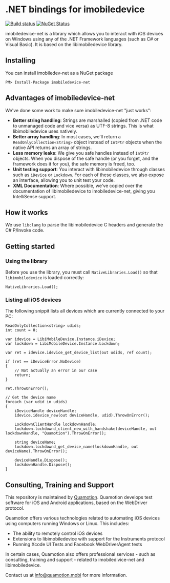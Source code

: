 # .NET bindings for imobiledevice
[![Build status](https://ci.appveyor.com/api/projects/status/fp04bcd55flbeg60?svg=true)](https://ci.appveyor.com/project/qmfrederik/imobiledevice-net) [![NuGet Status](http://img.shields.io/nuget/v/imobiledevice-net.svg?style=flat)](https://www.nuget.org/packages/imobiledevice-net/)

imobiledevice-net is a library which allows you to interact with iOS devices on Windows using any of the .NET Framework
languages (such as C# or Visual Basic). It is based on the libimobiledevice library.

## Installing
You can install imobiledev-net as a NuGet package

```
PM> Install-Package imobiledevice-net
```

## Advantages of imobiledevice-net
We've done some work to make sure imobiledevice-net "just works":
- __Better string handling__: Strings are marshalled (copied from .NET code to unmanaged code and vice versa) as UTF-8 strings. This is what libimobiledevice uses natively.
- __Better array handling__: In most cases, we'll return a `ReadOnlyCollection<string>` object instead of `IntPtr` objects when the native API returns an array of strings.
- __Less memory leaks__: We give you safe handles instead of `IntPtr` objects. When you dispose of the safe handle (or you forget, and the framework does it for you), the safe memory is freed, too.
- __Unit testing support__: You interact with libimobiledevice through classes such as `iDevice` or `Lockdown`. For each of these classes, we also expose an interface, allowing you to unit test your code.
- __XML Documentation__: Where possible, we've copied over the documentation of libimobiledevice to imobiledevice-net, giving you IntelliSense support.

## How it works
We use `libclang` to parse the libimobiledevice C headers and generate the C# P/Invoke code.

## Getting started

### Using the library
Before you use the library, you must call `NativeLibraries.Load()` so that `libimobiledevice` is loaded correctly:
```
NativeLibraries.Load();
```

### Listing all iOS devices
The following snippit lists all devices which are currently connected to your PC:

```
ReadOnlyCollection<string> udids;
int count = 0;

var idevice = LibiMobileDevice.Instance.iDevice;
var lockdown = LibiMobileDevice.Instance.Lockdown;

var ret = idevice.idevice_get_device_list(out udids, ref count);

if (ret == iDeviceError.NoDevice)
{
    // Not actually an error in our case
    return;
}

ret.ThrowOnError();

// Get the device name
foreach (var udid in udids)
{
    iDeviceHandle deviceHandle;
    idevice.idevice_new(out deviceHandle, udid).ThrowOnError();

    LockdownClientHandle lockdownHandle;
    lockdown.lockdownd_client_new_with_handshake(deviceHandle, out lockdownHandle, "Quamotion").ThrowOnError();

    string deviceName;
    lockdown.lockdownd_get_device_name(lockdownHandle, out deviceName).ThrowOnError();

    deviceHandle.Dispose();
    lockdownHandle.Dispose();
}
```

## Consulting, Training and Support
This repository is maintained by [Quamotion](http://quamotion.mobi). Quamotion develops test software for iOS and 
Android applications, based on the WebDriver protocol.

Quamotion offers various technologies related to automating iOS devices using computers running Windows or Linux.
This includes:
* The ability to remotely control iOS devices
* Extensions to libimobiledevice with support for the Instruments protocol
* Running Xcode UI Tests and Facebook WebDriverAgent tests

In certain cases, Quamotion also offers professional services - such as consulting, training and support - related
to imobiledivice-net and libimobiledevice.

Contact us at [info@quamotion.mobi](mailto:info@quamotion.mobi) for more information.
